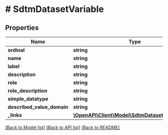 # # SdtmDatasetVariable

## Properties

Name | Type | Description | Notes
------------ | ------------- | ------------- | -------------
**ordinal** | **string** |  | [optional]
**name** | **string** |  | [optional]
**label** | **string** |  | [optional]
**description** | **string** |  | [optional]
**role** | **string** |  | [optional]
**role_description** | **string** |  | [optional]
**simple_datatype** | **string** |  | [optional]
**described_value_domain** | **string** |  | [optional]
**_links** | [**\OpenAPI\Client\Model\SdtmDatasetVariableLinks**](SdtmDatasetVariableLinks.md) |  | [optional]

[[Back to Model list]](../../README.md#models) [[Back to API list]](../../README.md#endpoints) [[Back to README]](../../README.md)
